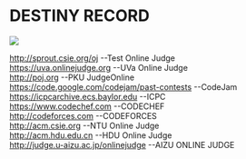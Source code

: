 # DESTINY RECORD

![](https://imgur.com/FHdD89Z.png)

http://sprout.csie.org/oj --Test Online Judge  
https://uva.onlinejudge.org --UVa Online Judge  
http://poj.org --PKU JudgeOnline  
https://code.google.com/codejam/past-contests --CodeJam  
https://icpcarchive.ecs.baylor.edu --ICPC  
https://www.codechef.com --CODECHEF  
http://codeforces.com --CODEFORCES  
http://acm.csie.org --NTU Online Judge  
http://acm.hdu.edu.cn --HDU Online Judge  
http://judge.u-aizu.ac.jp/onlinejudge --AIZU ONLINE JUDGE
